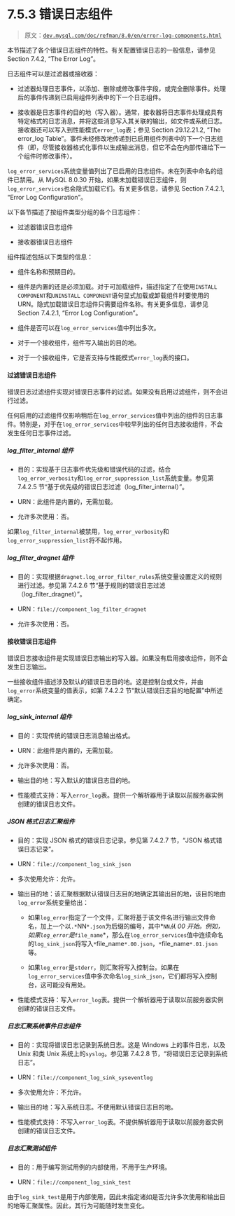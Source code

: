 # 7.5.3 错误日志组件

> 原文：[`dev.mysql.com/doc/refman/8.0/en/error-log-components.html`](https://dev.mysql.com/doc/refman/8.0/en/error-log-components.html)

本节描述了各个错误日志组件的特性。有关配置错误日志的一般信息，请参见 Section 7.4.2, “The Error Log”。

日志组件可以是过滤器或接收器：

+   过滤器处理日志事件，以添加、删除或修改事件字段，或完全删除事件。处理后的事件传递到已启用组件列表中的下一个日志组件。

+   接收器是日志事件的目的地（写入器）。通常，接收器将日志事件处理成具有特定格式的日志消息，并将这些消息写入其关联的输出，如文件或系统日志。接收器还可以写入到性能模式`error_log`表；参见 Section 29.12.21.2, “The error_log Table”。事件未经修改地传递到已启用组件列表中的下一个日志组件（即，尽管接收器格式化事件以生成输出消息，但它不会在内部传递给下一个组件时修改事件）。

`log_error_services`系统变量值列出了已启用的日志组件。未在列表中命名的组件已禁用。从 MySQL 8.0.30 开始，如果未加载错误日志组件，则`log_error_services`也会隐式加载它们。有关更多信息，请参见 Section 7.4.2.1, “Error Log Configuration”。

以下各节描述了按组件类型分组的各个日志组件：

+   过滤器错误日志组件

+   接收器错误日志组件

组件描述包括以下类型的信息：

+   组件名称和预期目的。

+   组件是内置的还是必须加载。对于可加载组件，描述指定了在使用`INSTALL COMPONENT`和`UNINSTALL COMPONENT`语句显式加载或卸载组件时要使用的 URN。隐式加载错误日志组件只需要组件名称。有关更多信息，请参见 Section 7.4.2.1, “Error Log Configuration”。

+   组件是否可以在`log_error_services`值中列出多次。

+   对于一个接收组件，组件写入输出的目的地。

+   对于一个接收组件，它是否支持与性能模式`error_log`表的接口。

#### 过滤错误日志组件

错误日志过滤组件实现对错误日志事件的过滤。如果没有启用过滤组件，则不会进行过滤。

任何启用的过滤组件仅影响稍后在`log_error_services`值中列出的组件的日志事件。特别是，对于在`log_error_services`中较早列出的任何日志接收组件，不会发生任何日志事件过滤。

##### log_filter_internal 组件

+   目的：实现基于日志事件优先级和错误代码的过滤，结合`log_error_verbosity`和`log_error_suppression_list`系统变量。参见第 7.4.2.5 节“基于优先级的错误日志过滤（log_filter_internal）”。

+   URN：此组件是内置的，无需加载。

+   允许多次使用：否。

如果`log_filter_internal`被禁用，`log_error_verbosity`和`log_error_suppression_list`将不起作用。

##### log_filter_dragnet 组件

+   目的：实现根据`dragnet.log_error_filter_rules`系统变量设置定义的规则进行过滤。参见第 7.4.2.6 节“基于规则的错误日志过滤（log_filter_dragnet）”。

+   URN：`file://component_log_filter_dragnet`

+   允许多次使用：否。

#### 接收错误日志组件

错误日志接收组件是实现错误日志输出的写入器。如果没有启用接收组件，则不会发生日志输出。

一些接收组件描述涉及默认的错误日志目的地。这是控制台或文件，并由`log_error`系统变量的值表示，如第 7.4.2.2 节“默认错误日志目的地配置”中所述确定。

##### log_sink_internal 组件

+   目的：实现传统的错误日志消息输出格式。

+   URN：此组件是内置的，无需加载。

+   允许多次使用：否。

+   输出目的地：写入默认的错误日志目的地。

+   性能模式支持：写入`error_log`表。提供一个解析器用于读取以前服务器实例创建的错误日志文件。

##### JSON 格式日志汇聚组件

+   目的：实现 JSON 格式的错误日志记录。参见第 7.4.2.7 节，“JSON 格式错误日志记录”。

+   URN：`file://component_log_sink_json`

+   多次使用允许：允许。

+   输出目的地：该汇聚根据默认错误日志目的地确定其输出目的地，该目的地由`log_error`系统变量给出：

    +   如果`log_error`指定了一个文件，汇聚将基于该文件名进行输出文件命名，加上一个以`.*`NN`*.json`为后缀的编号，其中*`NN`*从 00 开始。例如，如果`log_error`是*`file_name`*，那么在`log_error_services`值中连续命名的`log_sink_json`将写入`*`file_name`*.00.json`，`*`file_name`*.01.json`等。

    +   如果`log_error`是`stderr`，则汇聚将写入控制台。如果在`log_error_services`值中多次命名`log_sink_json`，它们都将写入控制台，这可能没有用处。

+   性能模式支持：写入`error_log`表。提供一个解析器用于读取以前服务器实例创建的错误日志文件。

##### 日志汇聚系统事件日志组件

+   目的：实现将错误日志记录到系统日志。这是 Windows 上的事件日志，以及 Unix 和类 Unix 系统上的`syslog`。参见第 7.4.2.8 节，“将错误日志记录到系统日志”。

+   URN：`file://component_log_sink_syseventlog`

+   多次使用允许：不允许。

+   输出目的地：写入系统日志。不使用默认错误日志目的地。

+   性能模式支持：不写入`error_log`表。不提供解析器用于读取以前服务器实例创建的错误日志文件。

##### 日志汇聚测试组件

+   目的：用于编写测试用例的内部使用，不用于生产环境。

+   URN：`file://component_log_sink_test`

由于`log_sink_test`是用于内部使用，因此未指定诸如是否允许多次使用和输出目的地等汇聚属性。因此，其行为可能随时发生变化。

